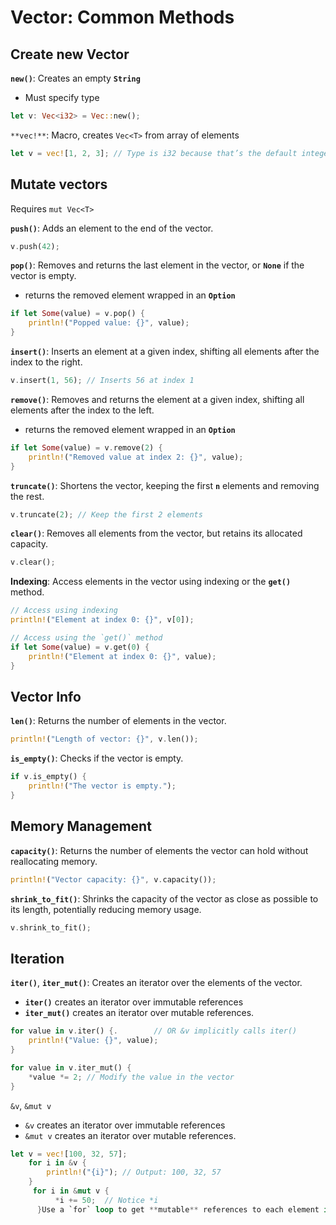 # Vector: Common Methods

## Create new Vector

**`new()`**: Creates an empty **`String`**

- Must specify type

```rust
let v: Vec<i32> = Vec::new();
```

`**vec!**`: Macro, creates `Vec<T>` from array of elements

```rust
let v = vec![1, 2, 3]; // Type is i32 because that’s the default integer type
```

## Mutate vectors

Requires `mut Vec<T>`

**`push()`**: Adds an element to the end of the vector.

```rust
v.push(42);
```

**`pop()`**: Removes and returns the last element in the vector, or **`None`** if the vector is empty.

- returns the removed element wrapped in an **`Option`**

```rust
if let Some(value) = v.pop() {
    println!("Popped value: {}", value);
}
```

**`insert()`**: Inserts an element at a given index, shifting all elements after the index to the right.

```rust
v.insert(1, 56); // Inserts 56 at index 1
```

**`remove()`**: Removes and returns the element at a given index, shifting all elements after the index to the left.

- returns the removed element wrapped in an **`Option`**

```rust
if let Some(value) = v.remove(2) {
    println!("Removed value at index 2: {}", value);
}
```

**`truncate()`**: Shortens the vector, keeping the first **`n`** elements and removing the rest.

```rust
v.truncate(2); // Keep the first 2 elements
```

**`clear()`**: Removes all elements from the vector, but retains its allocated capacity.

```rust
v.clear();
```

**Indexing**: Access elements in the vector using indexing or the **`get()`** method.

```rust
// Access using indexing
println!("Element at index 0: {}", v[0]);

// Access using the `get()` method
if let Some(value) = v.get(0) {
    println!("Element at index 0: {}", value);
}
```

## Vector Info

**`len()`**: Returns the number of elements in the vector.

```rust
println!("Length of vector: {}", v.len());
```

**`is_empty()`**: Checks if the vector is empty.

```rust
if v.is_empty() {
    println!("The vector is empty.");
}
```

## Memory Management

**`capacity()`**: Returns the number of elements the vector can hold without reallocating memory.

```rust
println!("Vector capacity: {}", v.capacity());
```

**`shrink_to_fit()`**: Shrinks the capacity of the vector as close as possible to its length, potentially reducing memory usage.

```rust
v.shrink_to_fit();
```

## Iteration

**`iter()`**, **`iter_mut()`**: Creates an iterator over the elements of the vector. 

- **`iter()`** creates an iterator over immutable references
- **`iter_mut()`** creates an iterator over mutable references.

```rust
for value in v.iter() {.        // OR &v implicitly calls iter()
    println!("Value: {}", value);
}

for value in v.iter_mut() {
    *value *= 2; // Modify the value in the vector
}
```

`&v`, `&mut v` 

- `&v` creates an iterator over immutable references
- `&mut v` creates an iterator over mutable references.

```rust
let v = vec![100, 32, 57];
    for i in &v {
        println!("{i}"); // Output: 100, 32, 57
    }
	 for i in &mut v {
	      *i += 50;  // Notice *i
	  }Use a `for` loop to get **mutable** references to each element in a `Vec<i32>` 
```